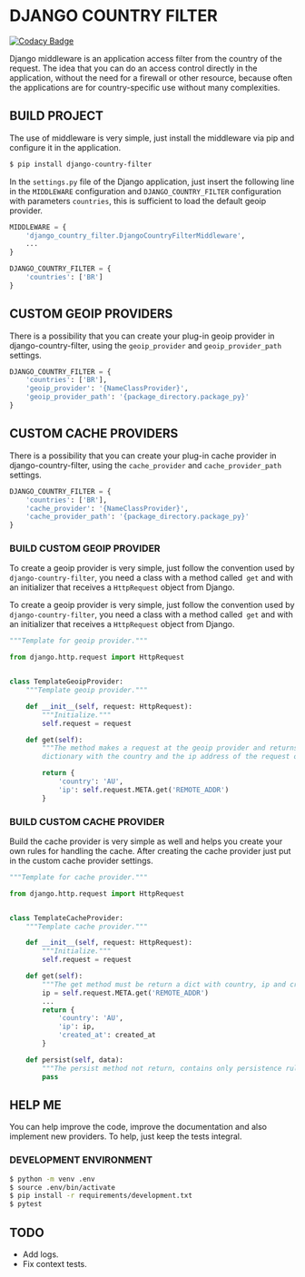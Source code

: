 # DJANGO COUNTRY FILTER  

[![Codacy Badge](https://api.codacy.com/project/badge/Grade/7979a0e1e3b449ef8e946a2dc8eeb74f)](https://app.codacy.com/manual/paulo-pinda/django-country-filter?utm_source=github.com&utm_medium=referral&utm_content=0p4ul0/django-country-filter&utm_campaign=Badge_Grade_Dashboard)

Django middleware is an application access filter from the country of the request. The idea that you can do an access control directly in the application, without the need for a firewall or other resource, because often the applications are for country-specific use without many complexities.  
  
## BUILD PROJECT

The use of middleware is very simple, just install the middleware via pip and configure it in the application.

```bash
$ pip install django-country-filter
```
In the `settings.py` file of the Django application, just insert the following line in the `MIDDLEWARE` configuration and
`DJANGO_COUNTRY_FILTER` configuration with parameters `countries`, this is sufficient to load the
default geoip provider.

```python
MIDDLEWARE = {
    'django_country_filter.DjangoCountryFilterMiddleware',
    ...
}

DJANGO_COUNTRY_FILTER = {
    'countries': ['BR']
}
```

## CUSTOM GEOIP PROVIDERS

There is a possibility that you can create your plug-in geoip provider in django-country-filter, using the `geoip_provider` and `geoip_provider_path` settings.

```python
DJANGO_COUNTRY_FILTER = {
    'countries': ['BR'],
    'geoip_provider': '{NameClassProvider}',
    'geoip_provider_path': '{package_directory.package_py}'
}
```

## CUSTOM CACHE PROVIDERS

There is a possibility that you can create your plug-in cache provider in django-country-filter, using the `cache_provider` and `cache_provider_path` settings.

```python
DJANGO_COUNTRY_FILTER = {
    'countries': ['BR'],
    'cache_provider': '{NameClassProvider}',
    'cache_provider_path': '{package_directory.package_py}'
}
```
### BUILD CUSTOM GEOIP PROVIDER

To create a geoip provider is very simple, just follow the convention used
by `django-country-filter`, you need a class with a method called` get` and
with an initializer that receives a `HttpRequest` object from Django.

To create a geoip provider is very simple, just follow the convention used
by `django-country-filter`, you need a class with a method called` get` and
with an initializer that receives a `HttpRequest` object from Django.

```python
"""Template for geoip provider."""

from django.http.request import HttpRequest


class TemplateGeoipProvider:
    """Template geoip provider."""

    def __init__(self, request: HttpRequest):
        """Initialize."""
        self.request = request

    def get(self):
        """The method makes a request at the geoip provider and returns a
        dictionary with the country and the ip address of the request object."""

        return {
            'country': 'AU',
            'ip': self.request.META.get('REMOTE_ADDR')
        }
```

### BUILD CUSTOM CACHE PROVIDER

Build the cache provider is very simple as well and helps you create your own rules for handling the cache.
After creating the cache provider just put in the custom cache provider settings.
```python
"""Template for cache provider."""

from django.http.request import HttpRequest


class TemplateCacheProvider:
    """Template cache provider."""

    def __init__(self, request: HttpRequest):
        """Initialize."""
        self.request = request

    def get(self):
        """The get method must be return a dict with country, ip and created_at field."""
        ip = self.request.META.get('REMOTE_ADDR')
        ...
        return {
            'country': 'AU',
            'ip': ip,
            'created_at': created_at
        }

    def persist(self, data):
        """The persist method not return, contains only persistence rules."""
        pass
```


## HELP ME

You can help improve the code, improve the documentation and also implement new providers. To help, just keep the tests integral.

### DEVELOPMENT ENVIRONMENT

```bash
$ python -m venv .env
$ source .env/bin/activate
$ pip install -r requirements/development.txt
$ pytest
```

## TODO

- Add logs.
- Fix context tests.
